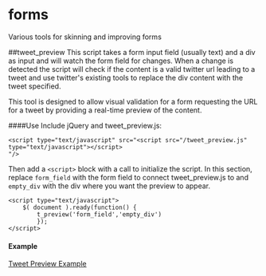 # forms

Various tools for skinning and improving forms

##tweet_preview
This script takes a form input field (usually text) and a div as input and will watch the form field for changes.  When a change is detected the script will check if the content is a valid twitter url leading to a tweet and use twitter's existing tools to replace the div content with the tweet specified.

This tool is designed to allow visual validation for a form requesting the URL for a tweet by providing a real-time preview of the content.

####Use
Include jQuery and tweet_preview.js:

```
<script type="text/javascript" src="<script src="/tweet_preview.js" type="text/javascript"></script>
"/>
```

Then add a `<script>` block with a call to initialize the script. In this section, replace `form_field` with the form field to connect tweet_preview.js to and `empty_div` with the div where you want the preview to appear.

```
<script type="text/javascript">
    $( document ).ready(function() {
        t_preview('form_field','empty_div')
        });
</script>
```

#### Example

[Tweet Preview Example](http://forms.dply.co/tweet_preview.html)